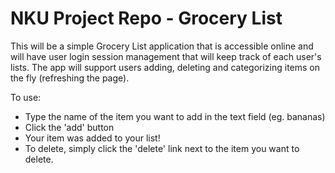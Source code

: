 # NKU Project Repo - Grocery List

This will be a simple Grocery List application that is accessible online and will have user login session management that will keep track of each user's lists. The app will support users adding, deleting and categorizing items on the fly (refreshing the page). 

To use:

* Type the name of the item you want to add in the text field (eg. bananas)
* Click the 'add' button
* Your item was added to your list! 
* To delete, simply click the 'delete' link next to the item you want to delete.

